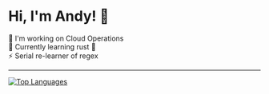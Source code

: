 # Hi, I'm Andy! 👋

🔭 I'm working on Cloud Operations  
🌱 Currently learning rust 🦀  
⚡ Serial re-learner of regex

--- 

[![Top Languages](https://github-readme-stats.vercel.app/api/top-langs/?username=andybzn&layout=compact&theme=dark&hide_title=true&hide_border=true&langs_count=10)](https://github.com/anuraghazra/github-readme-stats)
